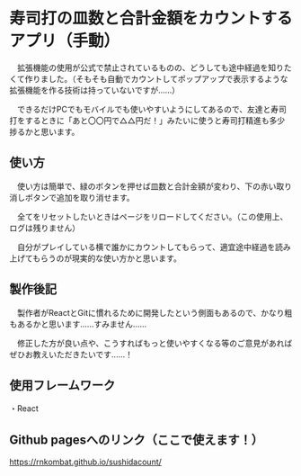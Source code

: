 # 寿司打の皿数と合計金額をカウントするアプリ（手動）

　拡張機能の使用が公式で禁止されているものの、どうしても途中経過を知りたくて作りました。（そもそも自動でカウントしてポップアップで表示するような拡張機能を作る技術は持っていないですが......）

　できるだけPCでもモバイルでも使いやすいようにしてあるので、友達と寿司打をするときに「あと〇〇円で△△円だ！」みたいに使うと寿司打精進も多少捗るかと思います。

## 使い方

　使い方は簡単で、緑のボタンを押せば皿数と合計金額が変わり、下の赤い取り消しボタンで追加を取り消せます。

　全てをリセットしたいときはページをリロードしてください。（この使用上、ログは残りません）

　自分がプレイしている横で誰かにカウントしてもらって、適宜途中経過を読み上げてもらうのが現実的な使い方かと思います。

## 製作後記

　製作者がReactとGitに慣れるために開発したという側面もあるので、かなり粗もあるかと思います......すみません......

　修正した方が良い点や、こうすればもっと使いやすくなる等のご意見があればぜひお教えいただきたいです......！

## 使用フレームワーク

・React

## Github pagesへのリンク（ここで使えます！）

 https://rnkombat.github.io/sushidacount/
